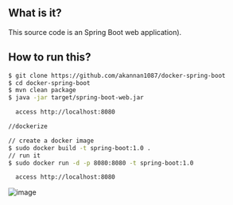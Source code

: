 ## What is it?
This source code is an Spring Boot web application).
 
## How to run this?
```bash
$ git clone https://github.com/akannan1087/docker-spring-boot
$ cd docker-spring-boot
$ mvn clean package
$ java -jar target/spring-boot-web.jar

  access http://localhost:8080

//dockerize

// create a docker image
$ sudo docker build -t spring-boot:1.0 .
// run it
$ sudo docker run -d -p 8080:8080 -t spring-boot:1.0

  access http://localhost:8080
```


![image](https://github.com/user-attachments/assets/480fa7f2-900b-4569-9c9a-efd0a58491f6)
